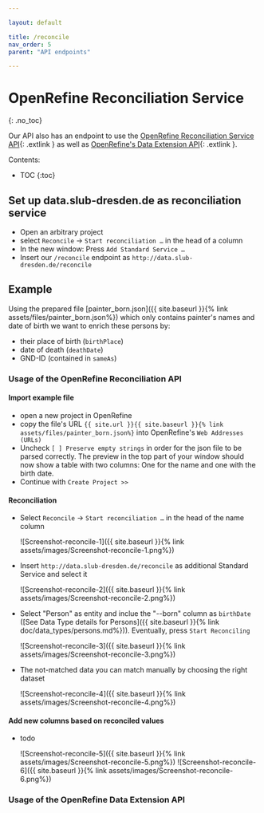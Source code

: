 ```yaml
---

layout: default

title: /reconcile
nav_order: 5
parent: "API endpoints"

---
```


# OpenRefine Reconciliation Service
{: .no_toc}

Our API also has an endpoint to use the [OpenRefine Reconciliation Service API](https://github.com/OpenRefine/OpenRefine/wiki/Reconciliation-Service-API){: .extlink } as well as [OpenRefine's Data Extension API](https://github.com/OpenRefine/OpenRefine/wiki/Data-Extension-API){: .extlink }.


Contents:
* TOC
{:toc}

## Set up data.slub-dresden.de as reconciliation service

* Open an arbitrary project
* select `Reconcile` → `Start reconciliation …` in the head of a column
* In the new window: Press `Add Standard Service …`
* Insert our `/reconcile` endpoint as `http://data.slub-dresden.de/reconcile`

## Example

Using the prepared file [painter_born.json]({{ site.baseurl }}{% link assets/files/painter_born.json%}) which only contains painter's names and date of birth we want to enrich these persons by:

* their place of birth (`birthPlace`)
* date of death (`deathDate`)
* GND-ID (contained in `sameAs`)

### Usage of the OpenRefine Reconciliation API
#### Import example file
* open a new project in OpenRefine
* copy the file's URL `{{ site.url }}{{ site.baseurl }}{% link assets/files/painter_born.json%}` into OpenRefine's `Web Addresses (URLs)`
* Uncheck `[ ] Preserve empty strings` in order for the json file to be parsed correctly. The preview in the top part of your window should now show a table with two columns: One for the name and one with the birth date.
* Continue with `Create Project >>`
#### Reconciliation
* Select `Reconcile` → `Start reconciliation …` in the head of the name column

  ![Screenshot-reconcile-1]({{ site.baseurl }}{% link assets/images/Screenshot-reconcile-1.png%})
* Insert `http://data.slub-dresden.de/reconcile` as additional Standard Service and select it


  ![Screenshot-reconcile-2]({{ site.baseurl }}{% link assets/images/Screenshot-reconcile-2.png%})

* Select "Person" as entity and inclue the "_-_-born" column as `birthDate` ([See Data Type details for Persons]({{ site.baseurl }}{% link doc/data_types/persons.md%})). Eventually, press `Start Reconciling`

  ![Screenshot-reconcile-3]({{ site.baseurl }}{% link assets/images/Screenshot-reconcile-3.png%})

* The not-matched data you can match manually by choosing the right dataset

  ![Screenshot-reconcile-4]({{ site.baseurl }}{% link assets/images/Screenshot-reconcile-4.png%})

#### Add new columns based on reconciled values
* todo

  ![Screenshot-reconcile-5]({{ site.baseurl }}{% link assets/images/Screenshot-reconcile-5.png%})
  ![Screenshot-reconcile-6]({{ site.baseurl }}{% link assets/images/Screenshot-reconcile-6.png%})


### Usage of the OpenRefine Data Extension API



